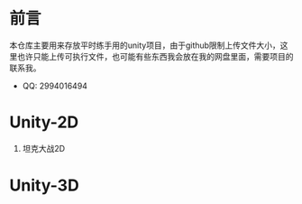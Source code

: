 # 前言
本仓库主要用来存放平时练手用的unity项目，由于github限制上传文件大小，这里也许只能上传可执行文件，也可能有些东西我会放在我的网盘里面，需要项目的联系我。
- QQ: 2994016494
# Unity-2D
1. 坦克大战2D

# Unity-3D
